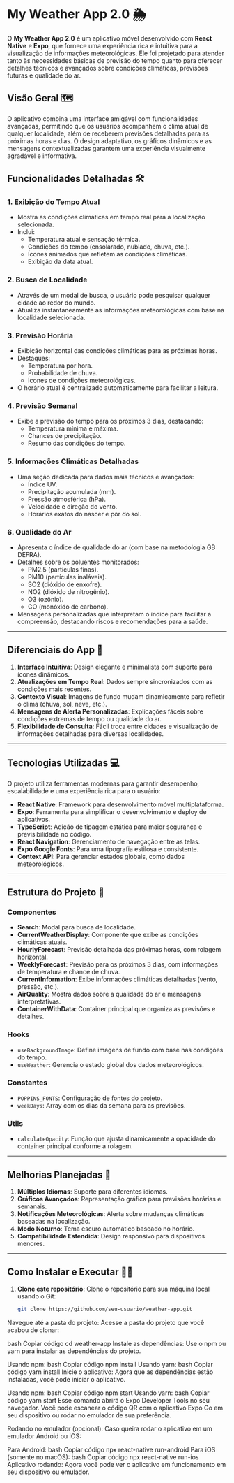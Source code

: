 # My Weather App 2.0 🌦️

O **My Weather App 2.0** é um aplicativo móvel desenvolvido com **React Native** e **Expo**, que fornece uma experiência rica e intuitiva para a visualização de informações meteorológicas. Ele foi projetado para atender tanto às necessidades básicas de previsão do tempo quanto para oferecer detalhes técnicos e avançados sobre condições climáticas, previsões futuras e qualidade do ar.

## Visão Geral 🗺️

O aplicativo combina uma interface amigável com funcionalidades avançadas, permitindo que os usuários acompanhem o clima atual de qualquer localidade, além de receberem previsões detalhadas para as próximas horas e dias. O design adaptativo, os gráficos dinâmicos e as mensagens contextualizadas garantem uma experiência visualmente agradável e informativa.

## Funcionalidades Detalhadas 🛠️

### **1. Exibição do Tempo Atual** 
- Mostra as condições climáticas em tempo real para a localização selecionada.
- Inclui:
  - Temperatura atual e sensação térmica.
  - Condições do tempo (ensolarado, nublado, chuva, etc.).
  - Ícones animados que refletem as condições climáticas.
  - Exibição da data atual.

### **2. Busca de Localidade**
- Através de um modal de busca, o usuário pode pesquisar qualquer cidade ao redor do mundo.
- Atualiza instantaneamente as informações meteorológicas com base na localidade selecionada.

### **3. Previsão Horária**
- Exibição horizontal das condições climáticas para as próximas horas.
- Destaques:
  - Temperatura por hora.
  - Probabilidade de chuva.
  - Ícones de condições meteorológicas.
- O horário atual é centralizado automaticamente para facilitar a leitura.

### **4. Previsão Semanal**
- Exibe a previsão do tempo para os próximos 3 dias, destacando:
  - Temperatura mínima e máxima.
  - Chances de precipitação.
  - Resumo das condições do tempo.

### **5. Informações Climáticas Detalhadas**
- Uma seção dedicada para dados mais técnicos e avançados:
  - Índice UV.
  - Precipitação acumulada (mm).
  - Pressão atmosférica (hPa).
  - Velocidade e direção do vento.
  - Horários exatos do nascer e pôr do sol.

### **6. Qualidade do Ar**
- Apresenta o índice de qualidade do ar (com base na metodologia GB DEFRA).
- Detalhes sobre os poluentes monitorados:
  - PM2.5 (partículas finas).
  - PM10 (partículas inaláveis).
  - SO2 (dióxido de enxofre).
  - NO2 (dióxido de nitrogênio).
  - O3 (ozônio).
  - CO (monóxido de carbono).
- Mensagens personalizadas que interpretam o índice para facilitar a compreensão, destacando riscos e recomendações para a saúde.

---

## Diferenciais do App 🌟

1. **Interface Intuitiva**: Design elegante e minimalista com suporte para ícones dinâmicos.
2. **Atualizações em Tempo Real**: Dados sempre sincronizados com as condições mais recentes.
3. **Contexto Visual**: Imagens de fundo mudam dinamicamente para refletir o clima (chuva, sol, neve, etc.).
4. **Mensagens de Alerta Personalizadas**: Explicações fáceis sobre condições extremas de tempo ou qualidade do ar.
5. **Flexibilidade de Consulta**: Fácil troca entre cidades e visualização de informações detalhadas para diversas localidades.

---

## Tecnologias Utilizadas 💻

O projeto utiliza ferramentas modernas para garantir desempenho, escalabilidade e uma experiência rica para o usuário:

- **React Native**: Framework para desenvolvimento móvel multiplataforma.
- **Expo**: Ferramenta para simplificar o desenvolvimento e deploy de aplicativos.
- **TypeScript**: Adição de tipagem estática para maior segurança e previsibilidade no código.
- **React Navigation**: Gerenciamento de navegação entre as telas.
- **Expo Google Fonts**: Para uma tipografia estilosa e consistente.
- **Context API**: Para gerenciar estados globais, como dados meteorológicos.

---

## Estrutura do Projeto 📂

### **Componentes**
- **Search**: Modal para busca de localidade.
- **CurrentWeatherDisplay**: Componente que exibe as condições climáticas atuais.
- **HourlyForecast**: Previsão detalhada das próximas horas, com rolagem horizontal.
- **WeeklyForecast**: Previsão para os próximos 3 dias, com informações de temperatura e chance de chuva.
- **CurrentInformation**: Exibe informações climáticas detalhadas (vento, pressão, etc.).
- **AirQuality**: Mostra dados sobre a qualidade do ar e mensagens interpretativas.
- **ContainerWithData**: Container principal que organiza as previsões e detalhes.

### **Hooks**
- `useBackgroundImage`: Define imagens de fundo com base nas condições do tempo.
- `useWeather`: Gerencia o estado global dos dados meteorológicos.

### **Constantes**
- `POPPINS_FONTS`: Configuração de fontes do projeto.
- `weekDays`: Array com os dias da semana para as previsões.

### **Utils**
- `calculateOpacity`: Função que ajusta dinamicamente a opacidade do container principal conforme a rolagem.

---

## Melhorias Planejadas 🚀

1. **Múltiplos Idiomas**: Suporte para diferentes idiomas.
2. **Gráficos Avançados**: Representação gráfica para previsões horárias e semanais.
3. **Notificações Meteorológicas**: Alerta sobre mudanças climáticas baseadas na localização.
4. **Modo Noturno**: Tema escuro automático baseado no horário.
5. **Compatibilidade Estendida**: Design responsivo para dispositivos menores.

---

## Como Instalar e Executar 🏃‍♂️

1. **Clone este repositório**:
   Clone o repositório para sua máquina local usando o Git:
   ```bash
   git clone https://github.com/seu-usuario/weather-app.git
Navegue até a pasta do projeto: Acesse a pasta do projeto que você acabou de clonar:

bash
Copiar código
cd weather-app
Instale as dependências: Use o npm ou yarn para instalar as dependências do projeto.

Usando npm:
bash
Copiar código
npm install
Usando yarn:
bash
Copiar código
yarn install
Inicie o aplicativo: Agora que as dependências estão instaladas, você pode iniciar o aplicativo.

Usando npm:
bash
Copiar código
npm start
Usando yarn:
bash
Copiar código
yarn start
Esse comando abrirá o Expo Developer Tools no seu navegador. Você pode escanear o código QR com o aplicativo Expo Go em seu dispositivo ou rodar no emulador de sua preferência.

Rodando no emulador (opcional): Caso queira rodar o aplicativo em um emulador Android ou iOS:

Para Android:
bash
Copiar código
npx react-native run-android
Para iOS (somente no macOS):
bash
Copiar código
npx react-native run-ios
Aplicativo rodando: Agora você pode ver o aplicativo em funcionamento em seu dispositivo ou emulador.
